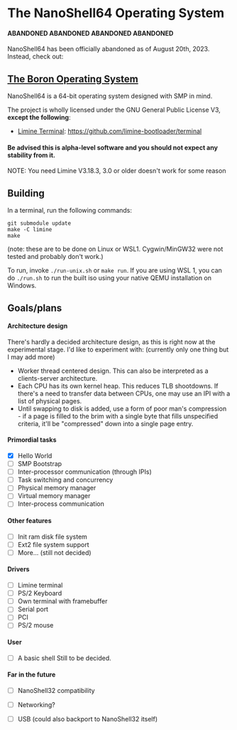 # The NanoShell64 Operating System

#### ABANDONED ABANDONED ABANDONED ABANDONED

NanoShell64 has been officially abandoned as of August 20th, 2023. Instead, check out:

## [The Boron Operating System](https://github.com/iProgramMC/Boron)

NanoShell64 is a 64-bit operating system designed with SMP in mind.

The project is wholly licensed under the GNU General Public License V3, **except the following**:
- [Limine Terminal](source/LimineTerm): https://github.com/limine-bootloader/terminal

#### Be advised this is alpha-level software and you should not expect any stability from it.

NOTE: You need Limine V3.18.3, 3.0 or older doesn't work for some reason

## Building
In a terminal, run the following commands:
```
git submodule update
make -C limine
make
```
(note: these are to be done on Linux or WSL1. Cygwin/MinGW32 were not tested and probably don't work.)

To run, invoke `./run-unix.sh` or `make run`. If you are using WSL 1, you can do `./run.sh`
to run the built iso using your native QEMU installation on Windows.

## Goals/plans

#### Architecture design
There's hardly a decided architecture design, as this is right now at the experimental stage.
I'd like to experiment with: (currently only one thing but I may add more)
* Worker thread centered design. This can also be interpreted as a clients-server architecture.
* Each CPU has its own kernel heap. This reduces TLB shootdowns. If there's a need to transfer
  data between CPUs, one may use an IPI with a list of physical pages.
* Until swapping to disk is added, use a form of poor man's compression - if a page is filled
  to the brim with a single byte that fills unspecified criteria, it'll be "compressed" down
  into a single page entry.

#### Primordial tasks
* [x] Hello World
* [ ] SMP Bootstrap
* [ ] Inter-processor communication (through IPIs)
* [ ] Task switching and concurrency
* [ ] Physical memory manager
* [ ] Virtual memory manager
* [ ] Inter-process communication

#### Other features
* [ ] Init ram disk file system
* [ ] Ext2 file system support
* [ ] More... (still not decided)

#### Drivers
* [ ] Limine terminal
* [ ] PS/2 Keyboard
* [ ] Own terminal with framebuffer
* [ ] Serial port
* [ ] PCI
* [ ] PS/2 mouse

#### User
* [ ] A basic shell
Still to be decided.

#### Far in the future
* [ ] NanoShell32 compatibility
* [ ] Networking?
* [ ] USB (could also backport to NanoShell32 itself)

